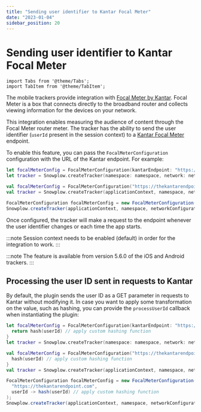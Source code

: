 ```yaml
---
title: "Sending user identifier to Kantar Focal Meter"
date: "2023-01-04"
sidebar_position: 20
---
```


# Sending user identifier to Kantar Focal Meter

```mdx-code-block
import Tabs from '@theme/Tabs';
import TabItem from '@theme/TabItem';
```

The mobile trackers provide integration with [Focal Meter by Kantar](https://www.virtualmeter.co.uk/focalmeter).
Focal Meter is a box that connects directly to the broadband router and collects viewing information for the devices on your network.

This integration enables measuring the audience of content through the Focal Meter router meter.
The tracker has the ability to send the user identifier (`userId` present in the session context) to a [Kantar Focal Meter](https://www.virtualmeter.co.uk/focalmeter) endpoint.

To enable this feature, you can pass the `FocalMeterConfiguration` configuration with the URL of the Kantar endpoint.
For example:

<Tabs groupId="platform">
  <TabItem value="ios" label="iOS" default>

```swift
let focalMeterConfig = FocalMeterConfiguration(kantarEndpoint: "https://thekantarendpoint.com")
let tracker = Snowplow.createTracker(namespace: namespace, network: networkConfig, configurations: [focalMeterConfig])
```

  </TabItem>
  <TabItem value="android" label="Android (Kotlin)">

```kotlin
val focalMeterConfig = FocalMeterConfiguration("https://thekantarendpoint.com")
val tracker = Snowplow.createTracker(applicationContext, namespace, networkConfiguration, focalMeterConfig)
```

  </TabItem>
  <TabItem value="android-java" label="Android (Java)">

```java
FocalMeterConfiguration focalMeterConfig = new FocalMeterConfiguration("https://thekantarendpoint.com");
Snowplow.createTracker(applicationContext, namespace, networkConfiguration, focalMeterConfig);
```

  </TabItem>
</Tabs>

Once configured, the tracker will make a request to the endpoint whenever the user identifier changes or each time the app starts.

:::note
Session context needs to be enabled (default) in order for the integration to work.
:::

:::note
The feature is available from version 5.6.0 of the iOS and Android trackers.
:::

## Processing the user ID sent in requests to Kantar

By default, the plugin sends the user ID as a GET parameter in requests to Kantar without modifying it.
In case you want to apply some transformation on the value, such as hashing, you can provide the `processUserId` callback when instantiating the plugin:

<Tabs groupId="platform">
  <TabItem value="ios" label="iOS" default>

```swift
let focalMeterConfig = FocalMeterConfiguration(kantarEndpoint: "https://thekantarendpoint.com") { userId in
  return hash(userId) // apply custom hashing function
}
let tracker = Snowplow.createTracker(namespace: namespace, network: networkConfig, configurations: [focalMeterConfig])
```

  </TabItem>
  <TabItem value="android" label="Android (Kotlin)">

```kotlin
val focalMeterConfig = FocalMeterConfiguration("https://thekantarendpoint.com") { userId ->
  hash(userId) // apply custom hashing function
}
val tracker = Snowplow.createTracker(applicationContext, namespace, networkConfiguration, focalMeterConfig)
```

  </TabItem>
  <TabItem value="android-java" label="Android (Java)">

```java
FocalMeterConfiguration focalMeterConfig = new FocalMeterConfiguration(
  "https://thekantarendpoint.com",
  userId -> hash(userId) // apply custom hashing function
);
Snowplow.createTracker(applicationContext, namespace, networkConfiguration, focalMeterConfig);
```

  </TabItem>
</Tabs>
